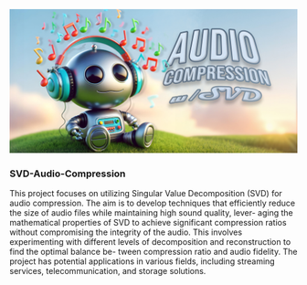 ![Repository banner](media/aucompsvd_banner.jpg)
### SVD-Audio-Compression
This project focuses on utilizing Singular Value
Decomposition (SVD) for audio compression. The aim is to develop techniques that
efficiently reduce the size of audio files while maintaining high sound quality, lever-
aging the mathematical properties of SVD to achieve significant compression ratios
without compromising the integrity of the audio. This involves experimenting with
different levels of decomposition and reconstruction to find the optimal balance be-
tween compression ratio and audio fidelity. The project has potential applications in
various fields, including streaming services, telecommunication, and storage solutions.